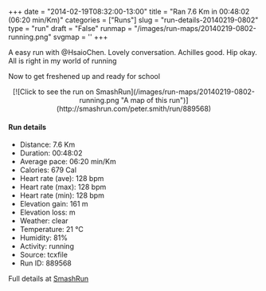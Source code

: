 +++
date = "2014-02-19T08:32:00-13:00"
title = "Ran 7.6 Km in 00:48:02 (06:20 min/Km)"
categories = ["Runs"]
slug = "run-details-20140219-0802"
type = "run"
draft = "False"
runmap = "/images/run-maps/20140219-0802-running.png"
svgmap = '<polyline points="99 57, 89 59, 84 57, 80 56, 69 59, 66 58, 59 56, 40 48, 38 48, 34 51, 25 51, 20 49, 17 44, 12 42, 7 41, 5 43, 0 44, 5 43, 7 41, 9 41, 17 44, 20 49, 25 51, 34 51, 40 48, 58 56, 69 58, 80 56, 86 58, 91 59, 100 56, 95 58">'
+++

A easy run with @HsaioChen. Lovely conversation. Achilles good. Hip okay. All is right in my world of running 

Now to get freshened up and ready for school

<!--more-->

<center>
[![Click to see the run on SmashRun](/images/run-maps/20140219-0802-running.png "A map of this run")](http://smashrun.com/peter.smith/run/889568)
</center>

#### Run details

* Distance: 7.6 Km
* Duration: 00:48:02
* Average pace: 06:20 min/Km
* Calories: 679 Cal
* Heart rate (ave): 128 bpm
* Heart rate (max): 128 bpm
* Heart rate (min): 128 bpm
* Elevation gain: 161 m
* Elevation loss:  m
* Weather: clear
* Temperature: 21 &deg;C
* Humidity: 81%
* Activity: running
* Source: tcxfile
* Run ID: 889568

Full details at [SmashRun](http://smashrun.com/peter.smith/run/889568)